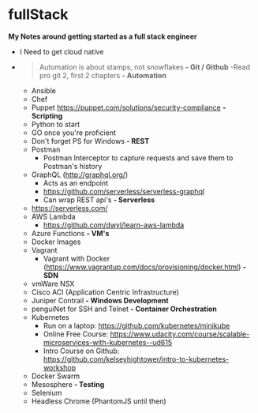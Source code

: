 # fullStack

**My Notes around getting started as a full stack engineer**
- I Need to get cloud native
- > Automation is about stamps, not snowflakes
**- Git / Github**
  -Read pro git 2, first 2 chapters
**- Automation**
  - Ansible
  - Chef
  - Puppet https://puppet.com/solutions/security-compliance
**- Scripting**
  - Python to start
  - GO once you're proficient
  - Don't forget PS for Windows
**- REST**
  - Postman
    - Postman Interceptor to capture requests and save them to Postman's history
  - GraphQL (http://graphql.org/)
    - Acts as an endpoint
    - https://github.com/serverless/serverless-graphql
    - Can wrap REST api's
**- Serverless**
  - https://serverless.com/
  - AWS Lambda
    - https://github.com/dwyl/learn-aws-lambda
  - Azure Functions
**- VM's**
  - Docker Images
  - Vagrant
    - Vagrant with Docker (https://www.vagrantup.com/docs/provisioning/docker.html)
**- SDN**
  - vmWare NSX
  - Cisco ACI (Application Centric Infrastructure)
  - Juniper Contrail
**- Windows Development**
  - penguiNet for SSH and Telnet
**- Container Orchestration**
  - Kubernetes
    - Run on a laptop: https://github.com/kubernetes/minikube
    - Online Free Course: https://www.udacity.com/course/scalable-microservices-with-kubernetes--ud615
    - Intro Course on Github: https://github.com/kelseyhightower/intro-to-kubernetes-workshop
  - Docker Swarm
  - Mesosphere
**- Testing**
  - Selenium
  - Headless Chrome (PhantomJS until then)
